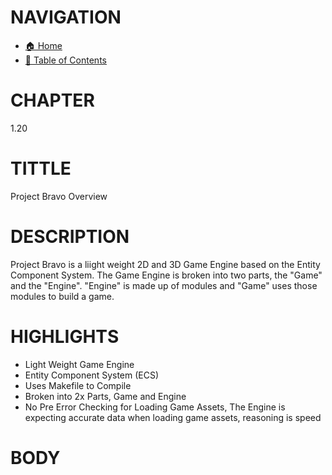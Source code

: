 # NAVIGATION
- [🏠 Home](../../../readme.md)
- [📖 Table of Contents](../docs_Chapter_0.00_Table_of_Contents/doc_Chapter_0.00_Table_of_Contents.md)

# CHAPTER
1.20

# TITTLE
Project Bravo Overview

# DESCRIPTION
Project Bravo is a liight weight 2D and 3D Game Engine based on the Entity Component System. The Game Engine is broken into two parts, the "Game" and the "Engine". "Engine" is made up of modules and "Game" uses those modules to build a game.

# HIGHLIGHTS
- Light Weight Game Engine
- Entity Component System (ECS)
- Uses Makefile to Compile
- Broken into 2x Parts, Game and Engine
- No Pre Error Checking for Loading Game Assets, The Engine is expecting accurate data when loading game assets, reasoning is speed

# BODY

